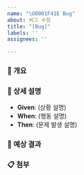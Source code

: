 ```yaml
---
name: "\U0001F41E Bug"
about: 버그 수정
title: "[Bug]"
labels: ''
assignees: ''

---
```


### 🐞 개요

### 📝 상세 설명

- **Given**: (상황 설명)
- **When**: (행동 설명)
- **Then**: (문제 발생 설명)

### 🎯 예상 결과

### 📋 첨부
